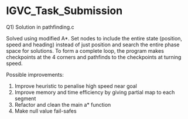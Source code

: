 # IGVC_Task_Submission
Q1) Solution in pathfinding.c

Solved using modified A*. Set nodes to include the entire state (position, speed and heading) instead of just position and search the entire phase space for solutions. To form a complete loop, the program makes checkpoints at the 4 corners and pathfinds to the checkpoints at turning speed.

Possible improvements:
1. Improve heuristic to penalise high speed near goal
2. Improve memory and time efficiency by giving partial map to each segment
3. Refactor and clean the main a* function
4. Make null value fail-safes
